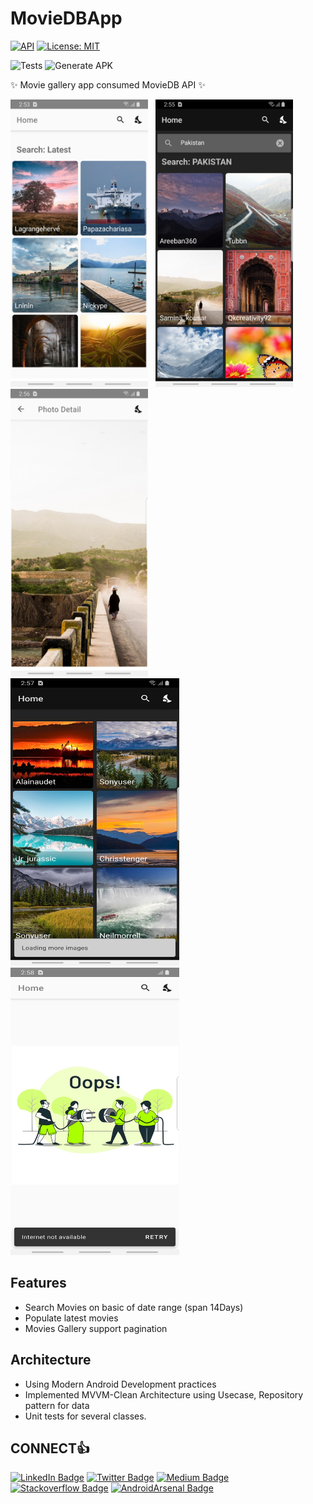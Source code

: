 # MovieDBApp

[![API](https://img.shields.io/badge/API-21%2B-blue.svg?style=flat)](https://android-arsenal.com/api?level=15) [![License: MIT](https://img.shields.io/badge/License-MIT-brightgreen.svg)](https://opensource.org/licenses/MIT)

![Tests](https://github.com/aliazaz/TheMovieDBApp/workflows/Validated%20Unit%20Test/badge.svg) ![Generate APK](https://github.com/aliazaz/TheMovieDBApp/workflows/Generate%20APK/badge.svg)

✨ Movie gallery app consumed MovieDB API ✨

<img alt="Pic-1" src="https://raw.githubusercontent.com/AliAzaz/PixabayGalleryApp/master/images/Pic1.png" width="220" height="460"/> &nbsp;
<img alt="Pic-2" src="https://raw.githubusercontent.com/AliAzaz/PixabayGalleryApp/master/images/Pic2.png" width="220" height="460"/> &nbsp;
<img alt="Pic-3" src="https://raw.githubusercontent.com/AliAzaz/PixabayGalleryApp/master/images/Pic3.png" width="220" height="460"/>
<br/>
<img alt="Pic-4" src="https://raw.githubusercontent.com/AliAzaz/PixabayGalleryApp/master/images/Pic4.png" width="270" height="460"/> &nbsp;
<img alt="Pic-5" src="https://raw.githubusercontent.com/AliAzaz/PixabayGalleryApp/master/images/Pic5.png" width="270" height="460"/>

## Features

- Search Movies on basic of date range (span 14Days)
- Populate latest movies
- Movies Gallery support pagination


## Architecture

 - Using Modern Android Development practices
 - Implemented MVVM-Clean Architecture using Usecase, Repository pattern for data
 - Unit tests for several classes.


## CONNECT👍

[![LinkedIn Badge](https://img.shields.io/badge/-aliazazalam-blue?style=flat&logo=Linkedin&logoColor=white&link=https://www.linkedin.com/in/aliazazalam/)](https://www.linkedin.com/in/aliazazalam)
[![Twitter Badge](https://img.shields.io/badge/-aliazaz-gray?style=flat&logo=twitter&logoColor=blue&link=https://twitter.com/AliAzazAlam1)](https://twitter.com/AliAzazAlam1)
[![Medium Badge](https://img.shields.io/badge/-aliazazalam-black?style=flat&logo=Medium&logoColor=white&link=https://medium.com/@ali.azaz.alam)](https://medium.com/@ali.azaz.alam)
[![Stackoverflow Badge](https://img.shields.io/badge/-aliazaz-gray?style=flat&logo=stackoverflow&logoColor=orange&link=https://stackoverflow.com/story/ali-azaz-alam)](https://stackoverflow.com/story/ali-azaz-alam)
[![AndroidArsenal Badge](https://img.shields.io/badge/androidarsenal-aliazaz-green)](https://android-arsenal.com/user/AliAzaz)
